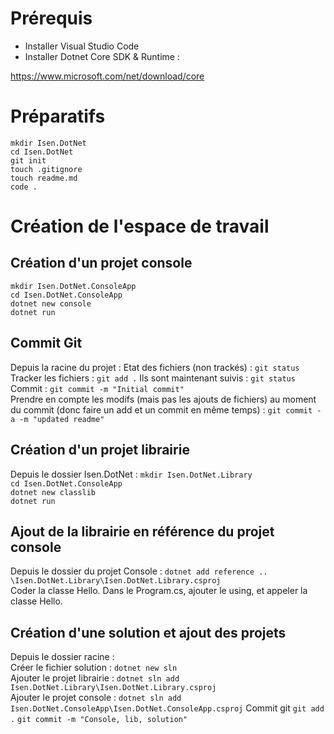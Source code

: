 # Prérequis
* Installer Visual Studio Code
* Installer Dotnet Core SDK & Runtime :

https://www.microsoft.com/net/download/core


# Préparatifs
`mkdir Isen.DotNet`  
`cd Isen.DotNet`  
`git init`  
`touch .gitignore`  
`touch readme.md`  
`code .`


# Création de l'espace de travail
## Création d'un projet console
`mkdir Isen.DotNet.ConsoleApp`  
`cd Isen.DotNet.ConsoleApp`  
`dotnet new console`  
`dotnet run`

## Commit Git
Depuis la racine du projet : 
Etat des fichiers (non trackés) : `git status`  
Tracker les fichiers : `git add .`
Ils sont maintenant suivis : `git status`  
Commit : `git commit -m "Initial commit"`  
Prendre en compte les modifs (mais pas les ajouts de fichiers) au moment du commit (donc faire un add et un commit en même temps) :
`git commit -a -m "updated readme"`  

## Création d'un projet librairie
Depuis le dossier Isen.DotNet :
`mkdir Isen.DotNet.Library`  
`cd Isen.DotNet.ConsoleApp`  
`dotnet new classlib`  
`dotnet run`

## Ajout de la librairie en référence du projet console
Depuis le dossier du projet Console : 
 `dotnet add reference .. \Isen.DotNet.Library\Isen.DotNet.Library.csproj`  
 Coder la classe Hello.
 Dans le Program.cs, ajouter le using, et appeler la classe Hello.  

 ## Création d'une solution et ajout des projets
 Depuis le dossier racine :  
 Créer le fichier solution : `dotnet new sln`  
 Ajouter le projet librairie : 
 `dotnet sln add Isen.DotNet.Library\Isen.DotNet.Library.csproj`  
 Ajouter le projet console :
 `dotnet sln add Isen.DotNet.ConsoleApp\Isen.DotNet.ConsoleApp.csproj`
 Commit git
 `git add .`
 `git commit -m "Console, lib, solution"`